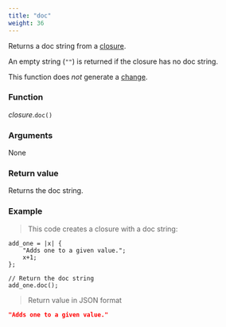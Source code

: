 ```yaml
---
title: "doc"
weight: 36
---
```


Returns a doc string from a [closure](..).

An empty string (`""`) is returned if the closure has no doc string.

This function does *not* generate a [change](../../../overview/changes).

### Function

*closure*.`doc()`

### Arguments

None

### Return value

Returns the doc string.

### Example

> This code creates a closure with a doc string:

```thingsdb,json_response
add_one = |x| {
    "Adds one to a given value.";
    x+1;
};

// Return the doc string
add_one.doc();
```

> Return value in JSON format

```json
"Adds one to a given value."
```
